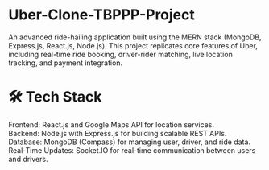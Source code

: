 # Uber-Clone-TBPPP-Project
An advanced ride-hailing application built using the MERN stack (MongoDB, Express.js, React.js, Node.js). This project replicates core features of Uber, including real-time ride booking, driver-rider matching, live location tracking, and payment integration.

# 🛠️ Tech Stack
Frontend: React.js and Google Maps API for location services. <br/>
Backend: Node.js with Express.js for building scalable REST APIs. <br/>
Database: MongoDB (Compass) for managing user, driver, and ride data. <br/>
Real-Time Updates: Socket.IO for real-time communication between users and drivers. <br/>
